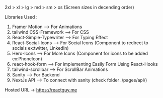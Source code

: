 2xl > xl > lg > md > sm > xs   (Screen sizes in decending order)

Libraries Used :

1) Framer Motion                --> For Animations
2) tailwind CSS-Framework       --> For CSS
3) React-Simple-Typewriter     --> For Typing Effect
4) React-Social-Icons           --> For Social Icons (Component to redirect to socials ex:twitter, LinkedIn)
5) Hero-Icons                   --> For More Icons  (Component for icons to be added ex:PhoneIcon)
6) react-hook-form              --> For implementing Easily Form Using React-Hooks
7) tailwind-scrollbar           --> For ScrollBar Animations
8) Sanity                       --> For Backend
9) NextJs API                   --> To connect with sanity (check folder ./pages/api/)

Hosted URL -> https://reactguy.me
